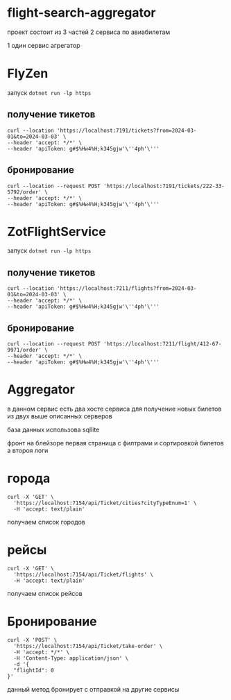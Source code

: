 # flight-search-aggregator

проект состоит из 3 частей
2 сервиса по авиабилетам

1 один сервис агрегатор


# FlyZen
запуск  ```dotnet run -lp https```


## получение тикетов
```curl
curl --location 'https://localhost:7191/tickets?from=2024-03-01&to=2024-03-03' \
--header 'accept: */*' \
--header 'apiToken: g#$%Hw4%H;k345gjw'\''4ph'\'''
```

## бронирование

```curl
curl --location --request POST 'https://localhost:7191/tickets/222-33-5792/order' \
--header 'accept: */*' \
--header 'apiToken: g#$%Hw4%H;k345gjw'\''4ph'\'''
```

# ZotFlightService

запуск  ```dotnet run -lp https```


## получение тикетов
```curl
curl --location 'https://localhost:7211/flights?from=2024-03-01&to=2024-03-03' \
--header 'accept: */*' \
--header 'apiToken: g#$%Hw4%H;k345gjw'\''4ph'\'''
```

## бронирование

```curl
curl --location --request POST 'https://localhost:7211/flight/412-67-9971/order' \
--header 'accept: */*' \
--header 'apiToken: g#$%Hw4%H;k345gjw'\''4ph'\'''
```


# Aggregator

в данном сервис есть два хосте сервиса для получение новых билетов из двух выше описанных серверов

база данных использова sqllite

фронт на блейзоре 
первая страница с филтрами и сортировкой билетов
а второя логи

# города
```
curl -X 'GET' \
  'https://localhost:7154/api/Ticket/cities?cityTypeEnum=1' \
  -H 'accept: text/plain'
```

получаем список городов

# рейсы

```
curl -X 'GET' \
  'https://localhost:7154/api/Ticket/flights' \
  -H 'accept: text/plain'
```
получаем список рейсов

# Бронирование
```
curl -X 'POST' \
  'https://localhost:7154/api/Ticket/take-order' \
  -H 'accept: */*' \
  -H 'Content-Type: application/json' \
  -d '{
  "flightId": 0
}'
```
данный метод бронирует с отправкой на другие сервисы